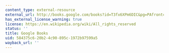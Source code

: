 ```yaml
---
content_type: external-resource
external_url: http://books.google.com/books?id=T3fx6XPm6DIC&pg=PAfrontcover
has_external_license_warning: true
license: https://en.wikipedia.org/wiki/All_rights_reserved
status: ''
title: Google Books
uid: 584375c6-20b2-4c90-895c-1972b97599a5
wayback_url: ''
---
```

